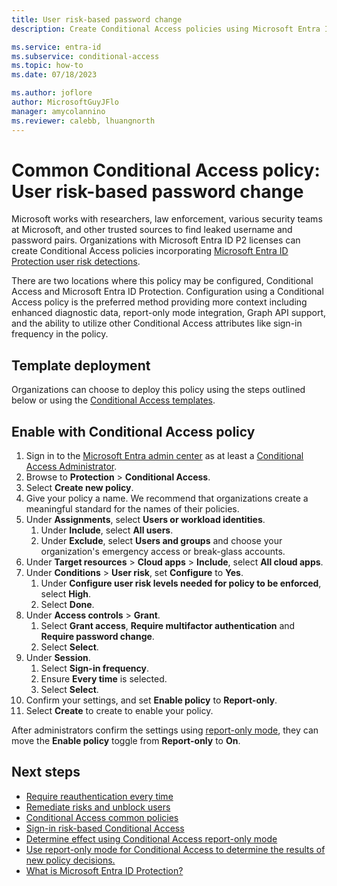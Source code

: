 ```yaml
---
title: User risk-based password change
description: Create Conditional Access policies using Microsoft Entra ID Protection user risk

ms.service: entra-id
ms.subservice: conditional-access
ms.topic: how-to
ms.date: 07/18/2023

ms.author: joflore
author: MicrosoftGuyJFlo
manager: amycolannino
ms.reviewer: calebb, lhuangnorth
---
```

# Common Conditional Access policy: User risk-based password change

Microsoft works with researchers, law enforcement, various security teams at Microsoft, and other trusted sources to find leaked username and password pairs. Organizations with Microsoft Entra ID P2 licenses can create Conditional Access policies incorporating [Microsoft Entra ID Protection user risk detections](~/id-protection/concept-identity-protection-risks.md). 

There are two locations where this policy may be configured, Conditional Access and Microsoft Entra ID Protection. Configuration using a Conditional Access policy is the preferred method providing more context including enhanced diagnostic data, report-only mode integration, Graph API support, and the ability to utilize other Conditional Access attributes like sign-in frequency in the policy.

## Template deployment

Organizations can choose to deploy this policy using the steps outlined below or using the [Conditional Access templates](concept-conditional-access-policy-common.md#conditional-access-templates). 

## Enable with Conditional Access policy

1. Sign in to the [Microsoft Entra admin center](https://entra.microsoft.com) as at least a [Conditional Access Administrator](~/identity/role-based-access-control/permissions-reference.md#conditional-access-administrator).
1. Browse to **Protection** > **Conditional Access**.
1. Select **Create new policy**.
1. Give your policy a name. We recommend that organizations create a meaningful standard for the names of their policies.
1. Under **Assignments**, select **Users or workload identities**.
   1. Under **Include**, select **All users**.
   1. Under **Exclude**, select **Users and groups** and choose your organization's emergency access or break-glass accounts. 
1. Under **Target resources** > **Cloud apps** > **Include**, select **All cloud apps**.
1. Under **Conditions** > **User risk**, set **Configure** to **Yes**. 
   1. Under **Configure user risk levels needed for policy to be enforced**, select **High**.
   1. Select **Done**.
1. Under **Access controls** > **Grant**.
   1. Select **Grant access**, **Require multifactor authentication** and **Require password change**.
   1. Select **Select**.
1. Under **Session**.
   1. Select **Sign-in frequency**.
   1. Ensure **Every time** is selected.
   1. Select **Select**.
1. Confirm your settings, and set **Enable policy** to **Report-only**.
1. Select **Create** to create to enable your policy.

After administrators confirm the settings using [report-only mode](howto-conditional-access-insights-reporting.md), they can move the **Enable policy** toggle from **Report-only** to **On**.

## Next steps

- [Require reauthentication every time](~/identity/conditional-access/concept-session-lifetime.md#require-reauthentication-every-time)
- [Remediate risks and unblock users](~/id-protection/howto-identity-protection-remediate-unblock.md)
- [Conditional Access common policies](concept-conditional-access-policy-common.md)
- [Sign-in risk-based Conditional Access](howto-conditional-access-policy-risk.md)
- [Determine effect using Conditional Access report-only mode](howto-conditional-access-insights-reporting.md)
- [Use report-only mode for Conditional Access to determine the results of new policy decisions.](concept-conditional-access-report-only.md)
- [What is Microsoft Entra ID Protection?](~/id-protection/overview-identity-protection.md)

